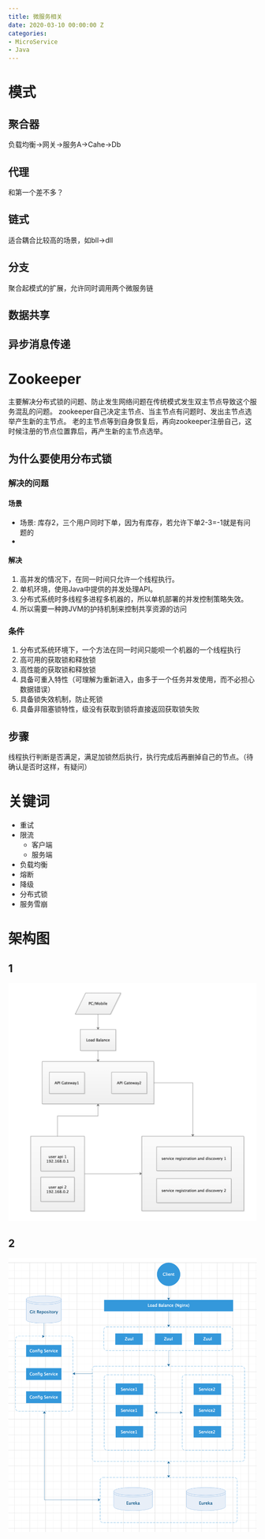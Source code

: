 ```yaml
---
title: 微服务相关
date: 2020-03-10 00:00:00 Z
categories:
- MicroService
- Java
---
```


# 模式
## 聚合器
负载均衡->网关->服务A->Cahe->Db
## 代理
和第一个差不多？
## 链式
适合耦合比较高的场景，如bll->dll
## 分支
聚合起模式的扩展，允许同时调用两个微服务链
## 数据共享
##  异步消息传递


# Zookeeper
主要解决分布式锁的问题、防止发生网络问题在传统模式发生双主节点导致这个服务混乱的问题。
zookeeper自己决定主节点、当主节点有问题时、发出主节点选举产生新的主节点。
老的主节点等到自身恢复后，再向zookeeper注册自己，这时候注册的节点位置靠后，再产生新的主节点选举。

## 为什么要使用分布式锁
### 解决的问题

#### 场景

* 场景: 库存2，三个用户同时下单，因为有库存，若允许下单2-3=-1就是有问题的
*

#### 解决
1. 高并发的情况下，在同一时间只允许一个线程执行。 
2. 单机环境，使用Java中提供的并发处理API。
3. 分布式系统时多线程多进程多机器的，所以单机部署的并发控制策略失效。
4. 所以需要一种跨JVM的护持机制来控制共享资源的访问

### 条件
1. 分布式系统环境下，一个方法在同一时间只能呗一个机器的一个线程执行
2. 高可用的获取锁和释放锁  
3. 高性能的获取锁和释放锁
4. 具备可重入特性（可理解为重新进入，由多于一个任务并发使用，而不必担心数据错误）
5. 具备锁失效机制，防止死锁
6. 具备非阻塞锁特性，级没有获取到锁将直接返回获取锁失败

## 步骤
线程执行判断是否满足，满足加锁然后执行，执行完成后再删掉自己的节点。（待确认是否时这样，有疑问）
# 关键词
* 重试
* 限流
	* 客户端
	* 服务端
* 负载均衡
* 熔断
* 降级
* 分布式锁
* 服务雪崩

# 架构图
## 1

![](/images/posts/microservice1.png)

## 2
![](/images/posts/microservice2.png)